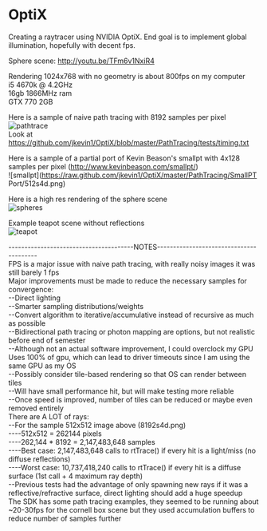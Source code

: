 # OptiX

Creating a raytracer using NVIDIA OptiX.  End goal is to implement global illumination, hopefully with decent fps.

Sphere scene: http://youtu.be/TFm6v1NxiR4  

Rendering 1024x768 with no geometry is about 800fps on my computer  
i5 4670k @ 4.2GHz  
16gb 1866MHz ram  
GTX 770 2GB

Here is a sample of naive path tracing with 8192 samples per pixel  
![pathtrace](https://raw.github.com/jkevin1/OptiX/master/PathTracing/tests/8192s4d.png)  
Look at https://github.com/jkevin1/OptiX/blob/master/PathTracing/tests/timing.txt

Here is a sample of a partial port of Kevin Beason's smallpt with 4x128 samples per pixel (http://www.kevinbeason.com/smallpt/)  
![smallpt](https://raw.github.com/jkevin1/OptiX/master/PathTracing/SmallPT Port/512s4d.png)

Here is a high res rendering of the sphere scene  
![spheres](https://raw.github.com/jkevin1/OptiX/master/spheres.png)

Example teapot scene without reflections  
![teapot](https://raw.github.com/jkevin1/OptiX/master/flat.png)

---------------------------------------NOTES----------------------------------------  
FPS is a major issue with naive path tracing, with really noisy images it was still barely 1 fps  
Major improvements must be made to reduce the necessary samples for convergence:  
--Direct lighting  
--Smarter sampling distributions/weights  
--Convert algorithm to iterative/accumulative instead of recursive as much as possible  
--Bidirectional path tracing or photon mapping are options, but not realistic before end of semester  
--Although not an actual software improvement, I could overclock my GPU  
Uses 100% of gpu, which can lead to driver timeouts since I am using the same GPU as my OS  
--Possibly consider tile-based rendering so that OS can render between tiles  
--Will have small performance hit, but will make testing more reliable  
--Once speed is improved, number of tiles can be reduced or maybe even removed entirely  
There are A LOT of rays:  
--For the sample 512x512 image above (8192s4d.png)  
----512x512 = 262144 pixels  
----262,144 * 8192 = 2,147,483,648 samples  
----Best case: 2,147,483,648 calls to rtTrace() if every hit is a light/miss (no diffuse reflections)  
----Worst case: 10,737,418,240 calls to rtTrace() if every hit is a diffuse surface (1st call + 4 maximum ray depth)  
--Previous tests had the advantage of only spawning new rays if it was a reflective/refractive surface, direct lighting should add a huge speedup  
The SDK has some path tracing examples, they seemed to be running about ~20-30fps for the cornell box scene but they used accumulation buffers to reduce number of samples further
